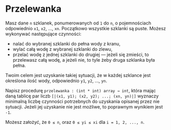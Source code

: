# Przelewanka

Masz dane `n` szklanek, ponumerowanych od `1` do `n`, o pojemnościach odpowiednio `x1`, `x2`, ..., `xn`.  Początkowo wszystkie szklanki są puste. Możesz wykonywać następujące czynności:

* nalać do wybranej szklanki do pełna wody z kranu, 
* wylać całą wodę z wybranej szklanki do zlewu, 
* przelać wodę z jednej szklanki do drugiej — jeżeli się zmieści, to przelewasz całą wodę, a jeżeli nie, to tyle żeby druga szklanka była pełna.

Twoim celem jest uzyskanie takiej sytuacji, że w każdej szklance jest określona ilość wody, odpowiednio `y1`, `y2`, ..., `yn`. 

Napisz procedurę `przelewanka : (int * int) array → int`, która mając daną tablicę par liczb `[|(x1, y1); (x2, y2); ...; (xn, yn)|]` wyznaczy minimalną liczbę czynności potrzebnych do uzyskania opisanej przez nie sytuacji. Jeżeli jej uzyskanie nie jest możliwe, to poprawnym wynikiem jest `-1`. 

Możesz założyć, że `0 ≤ n`, oraz `0 ≤ yi ≤ xi` dla `i = 1, 2, ..., n`.
